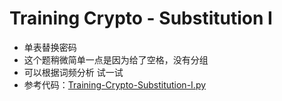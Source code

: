 # Training Crypto - Substitution I

* 单表替换密码
* 这个题稍微简单一点是因为给了空格，没有分组
* 可以根据词频分析 试一试
* 参考代码：[Training-Crypto-Substitution-I.py](../Scripts/Training-Crypto-Substitution-I.py)